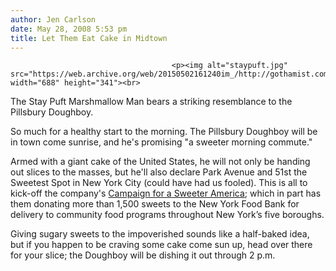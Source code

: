 ```yaml
---
author: Jen Carlson
date: May 28, 2008 5:53 pm
title: Let Them Eat Cake in Midtown
---
```


	
										<p><img alt="staypuft.jpg" src="https://web.archive.org/web/20150502161240im_/http://gothamist.com/attachments/arts_jen/staypuft.jpg" width="688" height="341"><br>
<span class="photo_caption">The Stay Puft Marshmallow Man bears a striking resemblance to the Pillsbury Doughboy.</span></p>

<p>So much for a healthy start to the morning. The Pillsbury Doughboy will be in town come sunrise, and he&apos;s promising &quot;a sweeter morning commute.&quot; </p>

<p>Armed with a giant cake of the United States, he will not only be handing out slices to the masses, but he&apos;ll also declare Park Avenue and 51st the Sweetest Spot in New York City (could have had us fooled). This is all to kick-off the company&apos;s <a href="https://web.archive.org/web/20150502161240/http://www.pillsburybaking.com/campaign">Campaign for a Sweeter America</a>; which in part has them donating more than 1,500 sweets to the New York Food Bank for delivery to community food programs throughout New York&#x2019;s five boroughs. </p>

<p>Giving sugary sweets to the impoverished sounds like a half-baked idea, but if you happen to be craving some cake come sun up, head over there for your slice; the Doughboy will be dishing it out through 2 p.m. </p>					
										
									
				